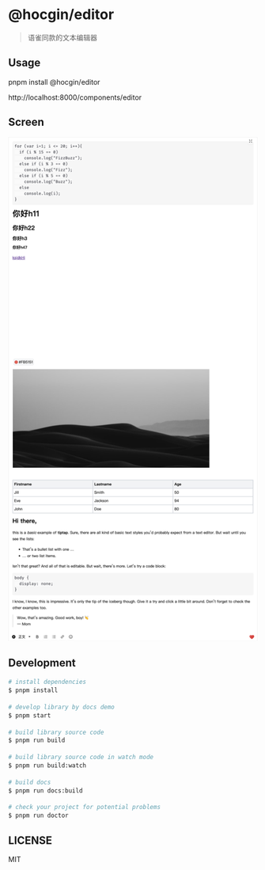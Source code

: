 # @hocgin/editor

> 语雀同款的文本编辑器

## Usage

pnpm install @hocgin/editor

http://localhost:8000/components/editor

## Screen

![@hocgin:editor_screen.png](_docs%2F%40hocgin%3Aeditor_screen.png)[](./_docs/)

## Development

```bash
# install dependencies
$ pnpm install

# develop library by docs demo
$ pnpm start

# build library source code
$ pnpm run build

# build library source code in watch mode
$ pnpm run build:watch

# build docs
$ pnpm run docs:build

# check your project for potential problems
$ pnpm run doctor
```

## LICENSE

MIT
